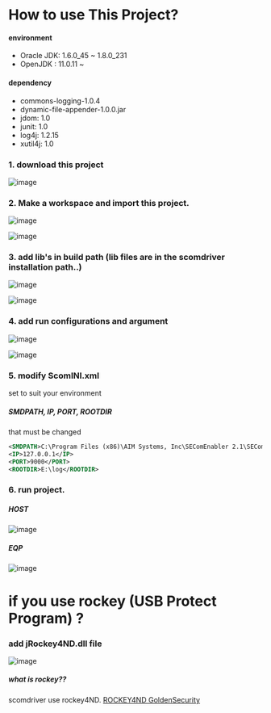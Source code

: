 # How to use This Project?

#### environment
* Oracle JDK: 1.6.0_45 ~ 1.8.0_231
* OpenJDK : 11.0.11 ~ 

#### dependency
* commons-logging-1.0.4
* dynamic-file-appender-1.0.0.jar
* jdom: 1.0
* junit: 1.0
* log4j: 1.2.15
* xutil4j: 1.0

### 1. download this project
![image](https://user-images.githubusercontent.com/78777059/165448663-b80956f8-7326-43dc-8894-97df4b0bd5e7.png)

### 2. Make a workspace and import this project.
![image](https://user-images.githubusercontent.com/78777059/165443999-6e3e9854-9aec-4060-9d2b-aa94e74f50ad.png)

![image](https://user-images.githubusercontent.com/78777059/165444080-cb9afe62-850f-47a3-a84d-b9fa1bf69f1b.png)

### 3. add lib's in build path (lib files are in the scomdriver installation path..)
![image](https://user-images.githubusercontent.com/78777059/165444319-35c5c2f9-6d90-4106-8bc0-91813ac07bdf.png)

![image](https://user-images.githubusercontent.com/78777059/165444590-cd865eea-038d-4198-ab6d-3cae6e5e1c5f.png)

### 4. add run configurations and argument
![image](https://user-images.githubusercontent.com/78777059/165444736-e093e755-9c34-46dd-a6ae-793631f6dae7.png)

![image](https://user-images.githubusercontent.com/78777059/165444799-167eb5bf-9909-4236-baca-6a8e6411a484.png)

### 5. modify ScomINI.xml
set to suit your environment  
##### SMDPATH, IP, PORT, ROOTDIR
 that must be changed  
``` xml
<SMDPATH>C:\Program Files (x86)\AIM Systems, Inc\SEComEnabler 2.1\SEComSimulator\DEFAULT.SMD</SMDPATH>
<IP>127.0.0.1</IP>
<PORT>9000</PORT>
<ROOTDIR>E:\log</ROOTDIR>
```

### 6. run project.
##### HOST
![image](https://user-images.githubusercontent.com/78777059/165447227-b7c46128-1a76-480b-ad83-8261d42f0428.png)
##### EQP
![image](https://user-images.githubusercontent.com/78777059/165447273-d5d9380d-1b05-4bcf-ba3f-5265a91d20db.png)

# if you use rockey (USB Protect Program) ?
### add jRockey4ND.dll file
![image](https://user-images.githubusercontent.com/78777059/165449801-a6d35fff-2c4a-4094-9476-eae6f88eb823.png)


##### what is rockey??  
scomdriver use rockey4ND.
[ROCKEY4ND GoldenSecurity](http://rockey.co.kr/pages/page_62.php)
